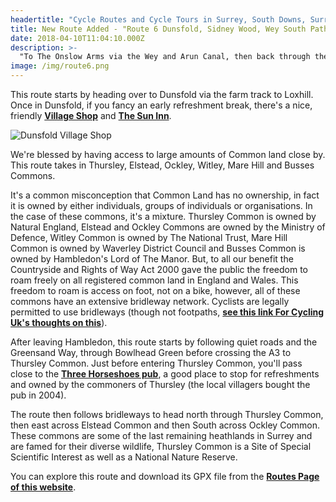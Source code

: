 ```yaml
---
headertitle: "Cycle Routes and Cycle Tours in Surrey, South Downs, Surrey Hills, West Sussex, Guildford, Haslemere, Farnham, Godalming, Chiddingfold and Petworth."
title: New Route Added - "Route 6 Dunsfold, Sidney Wood, Wey South Path, Loxwood (4 to 5 hours)"
date: 2018-04-10T11:04:10.000Z
description: >-
  "To The Onslow Arms via the Wey and Arun Canal, then back through the woods"
image: /img/route6.png
---
```

This route starts by heading over to Dunsfold via the farm track to Loxhill. Once in Dunsfold, if you fancy an early refreshment break, there's a nice, friendly **[Village Shop](http://www.dunsfoldvillageshop.co.uk)** and **[The Sun Inn](http://www.suninndunsfold.co.uk)**.

![Dunsfold Village Shop](/images/dunsfoldvs.jpg)

We're blessed by having access to large amounts of Common land close by. This route takes in Thursley, Elstead, Ockley, Witley, Mare Hill and Busses Commons.

It's a common misconception that Common Land has no ownership, in fact it is owned by either individuals, groups of individuals or organisations. In the case of these commons, it's a mixture. Thursley Common is owned by Natural England, Elstead and Ockley Commons are owned by the Ministry of Defence, Witley Common is owned by The National Trust, Mare Hill Common is owned by Waverley District Council and Busses Common is owned by Hambledon's Lord of The Manor. But, to all our benefit the Countryside and Rights of Way Act 2000 gave the public the freedom to roam freely on all registered common land in England and Wales. This freedom to roam is access on foot, not on a bike, however, all of these commons have an extensive bridleway network. Cyclists are legally permitted to use bridleways (though not footpaths, **[see this link For Cycling Uk's thoughts on this](https://www.cyclinguk.org/campaigning/views-and-briefings/public-footpaths-england-wales)**).

After leaving Hambledon, this route starts by following quiet roads and the Greensand Way, through Bowlhead Green before crossing the A3 to Thursley Common. Just before entering Thursley Common, you'll pass close to the **[Three Horseshoes pub](http://threehorseshoesthursley.com)**, a good place to stop for refreshments and owned by the commoners of Thursley (the local villagers bought the pub in 2004).

The route then follows bridleways to head north through Thursley Common, then east across Elstead Common and then South across Ockley Common. These commons are some of the last remaining heathlands in Surrey and are famed for their diverse wildlife, Thursley Common is a Site of Special Scientific Interest as well as a National Nature Reserve.

You can explore this route and download its GPX file from the **[Routes Page of this website](/routes/#route4)**. 